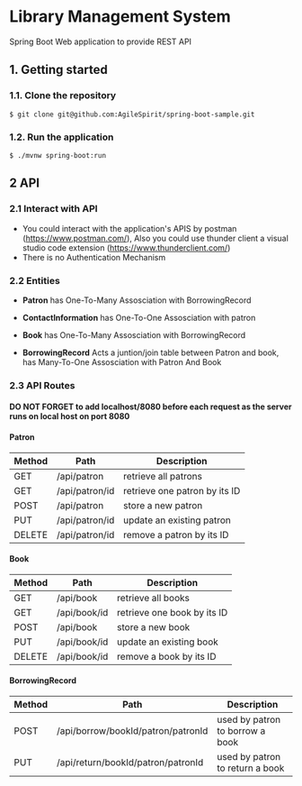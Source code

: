 # Library Management System

Spring Boot Web application to provide REST API

## 1. Getting started

### 1.1. Clone the repository

```
$ git clone git@github.com:AgileSpirit/spring-boot-sample.git
```

### 1.2. Run the application

```
$ ./mvnw spring-boot:run
```
  

## 2 API

### 2.1 Interact with API

 - You could interact with the application's APIS by postman (https://www.postman.com/), Also you could use thunder client a visual studio code extension (https://www.thunderclient.com/)
 - There is no Authentication Mechanism 

### 2.2 Entities 

- **Patron**	has One-To-Many Assosciation with BorrowingRecord

- **ContactInformation** has One-To-One Assosciation with patron

- **Book**	has One-To-Many Assosciation with BorrowingRecord

- **BorrowingRecord**	Acts a juntion/join table between Patron and book, has Many-To-One Assosciation with Patron And Book


### 2.3 API Routes

#### **DO NOT FORGET** to add localhost/8080 before each request as the server runs on local host on port 8080 

#### Patron

Method | Path             | Description                   |
-------|------------------|-------------------------------|
GET    | /api/patron      | retrieve all patrons      	  |
GET    | /api/patron/id   | retrieve one patron by its ID |
POST   | /api/patron      | store a new patron            |
PUT    | /api/patron/id   | update an existing patron     |
DELETE | /api/patron/id   | remove a patron by its ID     |


#### Book

Method | Path           | Description                 |
-------|----------------|-----------------------------|
GET    | /api/book      | retrieve all books          |
GET    | /api/book/id   | retrieve one book by its ID |
POST   | /api/book      | store a new book            |
PUT    | /api/book/id   | update an existing book     |
DELETE | /api/book/id   | remove a book by its ID     |


#### BorrowingRecord

Method | Path           | Description                                         |
-------|----------------|-----------------------------------------------------|
POST   | /api/borrow/bookId/patron/patronId | used by patron to borrow a book |
PUT    | /api/return/bookId/patron/patronId | used by patron to return a book |

